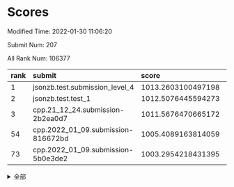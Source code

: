 # Scores

Modified Time: 2022-01-30 11:06:20

Submit Num: 207

All Rank Num: 106377

| rank |               submit               |       score        |       sigma        | pk_num |
| :--- | :--------------------------------- | :----------------- | :----------------- | :----- |
| 1    | jsonzb.test.submission_level_4     | 1013.2603100497198 | 0.8119398693905223 | 2057   |
| 2    | jsonzb.test.test_1                 | 1012.5076445594273 | 0.7697302422279357 | 2057   |
| 3    | cpp.21_12_24.submission-2b2ea0d7   | 1011.5676470665172 | 0.7958586841527703 | 2053   |
| 54   | cpp.2022_01_09.submission-816672bd | 1005.4089163814059 | 0.7087242050674626 | 2054   |
| 73   | cpp.2022_01_09.submission-5b0e3de2 | 1003.2954218431395 | 0.7159653733452402 | 2057   |


<details>
<summary>全部</summary>

| rank |                 submit                 |       score        |       sigma        | pk_num |
| :--- | :------------------------------------- | :----------------- | :----------------- | :----- |
| 1    | jsonzb.test.submission_level_4         | 1013.2603100497198 | 0.8119398693905223 | 2057   |
| 2    | jsonzb.test.test_1                     | 1012.5076445594273 | 0.7697302422279357 | 2057   |
| 3    | cpp.21_12_24.submission-2b2ea0d7       | 1011.5676470665172 | 0.7958586841527703 | 2053   |
| 4    | gobigger.level_3.submission_level_3_24 | 1011.3030549175812 | 0.7510465068511735 | 2058   |
| 5    | gobigger.level_3.submission_level_3_16 | 1011.2968425239796 | 0.7665003595225195 | 2053   |
| 6    | gobigger.level_3.submission_level_3_45 | 1011.2048746591934 | 0.7774597834959752 | 2056   |
| 7    | gobigger.level_3.submission_level_3_3  | 1011.1950730691466 | 0.7780907850315839 | 2059   |
| 8    | gobigger.level_3.submission_level_3_0  | 1011.074746669957  | 0.7609003745898067 | 2060   |
| 9    | gobigger.level_3.submission_level_3_31 | 1011.0743130706721 | 0.7765993225051842 | 2054   |
| 10   | gobigger.level_3.submission_level_3_22 | 1011.005510840817  | 0.7608365975232828 | 2060   |
| 11   | gobigger.level_3.submission_level_3_6  | 1010.8607788868459 | 0.7859106456468505 | 2053   |
| 12   | gobigger.level_3.submission_level_3_30 | 1010.8313494905271 | 0.7674121764795614 | 2057   |
| 13   | gobigger.level_3.submission_level_3_35 | 1010.6350864789151 | 0.8038731993094332 | 2057   |
| 14   | gobigger.level_3.submission_level_3_17 | 1010.6115484622469 | 0.7634731858577973 | 2059   |
| 15   | gobigger.level_3.submission_level_3_43 | 1010.5654071434617 | 0.7683061020865534 | 2053   |
| 16   | gobigger.level_3.submission_level_3_7  | 1010.4979947805236 | 0.782007096761722  | 2045   |
| 17   | gobigger.level_3.submission_level_3_20 | 1010.4376890793507 | 0.7676386884982094 | 2056   |
| 18   | gobigger.level_3.submission_level_3_25 | 1010.413131691637  | 0.7701257395960939 | 2058   |
| 19   | gobigger.level_3.submission_level_3_32 | 1010.3731966326399 | 0.774864280235964  | 2059   |
| 20   | gobigger.level_3.submission_level_3_48 | 1010.3243878912825 | 0.7502602572396593 | 2057   |
| 21   | gobigger.level_3.submission_level_3_39 | 1010.2621730602701 | 0.7682942380355999 | 2055   |
| 22   | gobigger.level_3.submission_level_3_34 | 1010.2540676348777 | 0.7582990668195483 | 2059   |
| 23   | gobigger.level_3.submission_level_3_10 | 1010.2466974856086 | 0.7780014027151008 | 2054   |
| 24   | gobigger.level_3.submission_level_3_21 | 1010.1296267926903 | 0.7756697138052985 | 2060   |
| 25   | gobigger.level_3.submission_level_3_19 | 1010.0473762923339 | 0.7736164875502943 | 2050   |
| 26   | gobigger.level_3.submission_level_3_1  | 1010.0254203748943 | 0.7712971187896496 | 2056   |
| 27   | gobigger.level_3.submission_level_3_46 | 1010.0099636924409 | 0.7640428739248318 | 2052   |
| 28   | gobigger.level_3.submission_level_3_28 | 1009.954639841779  | 0.777814555811145  | 2055   |
| 29   | gobigger.level_3.submission_level_3_33 | 1009.9303603475764 | 0.7744595759259099 | 2054   |
| 30   | gobigger.level_3.submission_level_3_14 | 1009.8688906625109 | 0.7753854341735282 | 2062   |
| 31   | gobigger.level_3.submission_level_3_26 | 1009.8665332247324 | 0.7574063230598979 | 2058   |
| 32   | gobigger.level_3.submission_level_3_41 | 1009.846844299395  | 0.7870330206615214 | 2050   |
| 33   | gobigger.level_3.submission_level_3_4  | 1009.7816668158582 | 0.7520926320961618 | 2056   |
| 34   | gobigger.level_3.submission_level_3_5  | 1009.7426969099587 | 0.7555369830768375 | 2052   |
| 35   | gobigger.level_3.submission_level_3_42 | 1009.7333010265841 | 0.7579352191055461 | 2057   |
| 36   | gobigger.level_3.submission_level_3_18 | 1009.7089427556491 | 0.7483541363177764 | 2052   |
| 37   | gobigger.level_3.submission_level_3_27 | 1009.6704556404427 | 0.7440788733635146 | 2056   |
| 38   | gobigger.level_3.submission_level_3_47 | 1009.6694974650492 | 0.765598559778038  | 2053   |
| 39   | gobigger.level_3.submission_level_3_12 | 1009.5220376075232 | 0.7387384981453983 | 2059   |
| 40   | gobigger.level_3.submission_level_3_9  | 1009.5002753737674 | 0.7427017016365515 | 2054   |
| 41   | gobigger.level_3.submission_level_3_15 | 1009.401962360533  | 0.7413693834971473 | 2054   |
| 42   | gobigger.level_3.submission_level_3_29 | 1009.2849036289805 | 0.7744435598164295 | 2055   |
| 43   | gobigger.level_3.submission_level_3_36 | 1009.2638898617219 | 0.7506238067727224 | 2052   |
| 44   | gobigger.level_3.submission_level_3_49 | 1009.224870663943  | 0.7767407332752403 | 2060   |
| 45   | gobigger.level_3.submission_level_3_23 | 1009.1265008065456 | 0.7566123725357496 | 2056   |
| 46   | gobigger.level_3.submission_level_3_11 | 1009.0691035414903 | 0.7604321941899725 | 2060   |
| 47   | gobigger.level_3.submission_level_3_2  | 1008.9310663522491 | 0.7488797139836264 | 2053   |
| 48   | gobigger.level_3.submission_level_3_13 | 1008.8866442527323 | 0.76243051024619   | 2054   |
| 49   | gobigger.level_3.submission_level_3_8  | 1008.8345374500645 | 0.755781892618266  | 2056   |
| 50   | gobigger.level_3.submission_level_3_38 | 1008.8024137592735 | 0.7490036743258878 | 2062   |
| 51   | gobigger.level_3.submission_level_3_44 | 1008.7975527757841 | 0.7428948027828962 | 2053   |
| 52   | gobigger.level_3.submission_level_3_37 | 1008.4295611767187 | 0.754901583755716  | 2055   |
| 53   | gobigger.level_3.submission_level_3_40 | 1007.6736864150265 | 0.7450348074264871 | 2051   |
| 54   | cpp.2022_01_09.submission-816672bd     | 1005.4089163814059 | 0.7087242050674626 | 2054   |
| 55   | gobigger.level_1.submission_level_1_44 | 1004.6836182354434 | 0.7328117685666009 | 2053   |
| 56   | gobigger.level_1.submission_level_1_47 | 1004.5394236179167 | 0.7191716286369682 | 2055   |
| 57   | gobigger.level_1.submission_level_1_21 | 1004.402887588108  | 0.7155472579107099 | 2057   |
| 58   | gobigger.level_1.submission_level_1_20 | 1004.3817389233244 | 0.7135807741546905 | 2051   |
| 59   | gobigger.level_1.submission_level_1_34 | 1004.3663685661281 | 0.7160569865302499 | 2055   |
| 60   | gobigger.level_1.submission_level_1_19 | 1004.2571875883405 | 0.721688380371097  | 2059   |
| 61   | gobigger.level_1.submission_level_1_38 | 1004.1428153645223 | 0.718750319617125  | 2054   |
| 62   | gobigger.level_1.submission_level_1_17 | 1004.0777159606633 | 0.7312649000188385 | 2057   |
| 63   | gobigger.level_1.submission_level_1_15 | 1004.0721415603558 | 0.7179102726119646 | 2054   |
| 64   | gobigger.level_1.submission_level_1_9  | 1004.0576817299346 | 0.7196597920333119 | 2050   |
| 65   | gobigger.level_1.submission_level_1_27 | 1003.9019132291321 | 0.7296754966610811 | 2055   |
| 66   | gobigger.level_1.submission_level_1_33 | 1003.8171170526124 | 0.7180011446102625 | 2054   |
| 67   | gobigger.level_1.submission_level_1_14 | 1003.7234811644182 | 0.7129781285533977 | 2056   |
| 68   | gobigger.level_1.submission_level_1_49 | 1003.6473600897979 | 0.7264055584907483 | 2051   |
| 69   | gobigger.level_1.submission_level_1_5  | 1003.4400092043253 | 0.7073696639202841 | 2061   |
| 70   | gobigger.level_1.submission_level_1_28 | 1003.375956018365  | 0.7101744490310414 | 2055   |
| 71   | gobigger.level_1.submission_level_1_22 | 1003.3240290150455 | 0.7404011002162901 | 2054   |
| 72   | gobigger.level_1.submission_level_1_1  | 1003.2966092740622 | 0.7164160500085707 | 2057   |
| 73   | cpp.2022_01_09.submission-5b0e3de2     | 1003.2954218431395 | 0.7159653733452402 | 2057   |
| 74   | gobigger.level_1.submission_level_1_24 | 1003.2830564756956 | 0.715428771187036  | 2054   |
| 75   | gobigger.level_1.submission_level_1_29 | 1003.263304275337  | 0.7042953094476472 | 2054   |
| 76   | gobigger.level_1.submission_level_1_45 | 1003.2292505658193 | 0.7128675295430471 | 2059   |
| 77   | gobigger.level_1.submission_level_1_23 | 1003.2183781375626 | 0.7170996811064081 | 2058   |
| 78   | gobigger.level_1.submission_level_1_26 | 1003.2011603159683 | 0.7097105577636991 | 2057   |
| 79   | gobigger.level_1.submission_level_1_42 | 1003.1910939027341 | 0.7176077859828786 | 2056   |
| 80   | gobigger.level_1.submission_level_1_31 | 1003.1565763338205 | 0.7087810255899542 | 2053   |
| 81   | gobigger.level_1.submission_level_1_8  | 1003.1532838746266 | 0.7100304531734632 | 2056   |
| 82   | gobigger.level_1.submission_level_1_4  | 1003.1280394353064 | 0.7079797102558913 | 2057   |
| 83   | gobigger.level_1.submission_level_1_40 | 1003.1121203767844 | 0.7215269549167683 | 2050   |
| 84   | gobigger.level_1.submission_level_1_36 | 1003.0362237273652 | 0.7089791586168865 | 2057   |
| 85   | gobigger.level_1.submission_level_1_48 | 1003.0054863975763 | 0.7083699354730496 | 2059   |
| 86   | gobigger.level_1.submission_level_1_46 | 1002.8760054053301 | 0.7132626048880233 | 2054   |
| 87   | gobigger.level_1.submission_level_1_3  | 1002.7890727414488 | 0.7045608870853663 | 2050   |
| 88   | gobigger.level_1.submission_level_1_13 | 1002.7571492496703 | 0.7195815039596495 | 2051   |
| 89   | gobigger.level_1.submission_level_1_30 | 1002.7095416848756 | 0.7175916678082962 | 2057   |
| 90   | gobigger.level_1.submission_level_1_0  | 1002.6002752843676 | 0.716732452491957  | 2053   |
| 91   | gobigger.level_1.submission_level_1_16 | 1002.5960420356041 | 0.7157379996562072 | 2058   |
| 92   | gobigger.level_1.submission_level_1_18 | 1002.528760859588  | 0.7110805888435635 | 2059   |
| 93   | gobigger.level_1.submission_level_1_11 | 1002.4458666897353 | 0.712949615281079  | 2057   |
| 94   | gobigger.level_1.submission_level_1_6  | 1002.4221416714413 | 0.7128722116991182 | 2052   |
| 95   | gobigger.level_1.submission_level_1_37 | 1002.3665877638705 | 0.7151223338316333 | 2056   |
| 96   | gobigger.level_1.submission_level_1_7  | 1002.3579903937692 | 0.7216826343488083 | 2056   |
| 97   | gobigger.level_1.submission_level_1_39 | 1002.3496086315824 | 0.7180997101555152 | 2050   |
| 98   | gobigger.level_1.submission_level_1_12 | 1002.152387615435  | 0.7140945930157631 | 2057   |
| 99   | gobigger.level_1.submission_level_1_41 | 1002.0708356617752 | 0.7079146796033414 | 2058   |
| 100  | gobigger.level_1.submission_level_1_32 | 1001.8748472648016 | 0.7143262701194313 | 2056   |
| 101  | gobigger.level_1.submission_level_1_35 | 1001.80151160038   | 0.7139495559284987 | 2056   |
| 102  | gobigger.level_1.submission_level_1_25 | 1001.7296876155376 | 0.70712560479293   | 2059   |
| 103  | gobigger.level_1.submission_level_1_43 | 1001.6546704065794 | 0.7073709232779275 | 2056   |
| 104  | gobigger.level_1.submission_level_1_2  | 1001.4566018382737 | 0.7072719344887635 | 2057   |
| 105  | gobigger.level_1.submission_level_1_10 | 1001.354509575852  | 0.7157526536605483 | 2048   |
| 106  | gobigger.random.submission_random_15   | 997.6995330574977  | 0.705206840369895  | 2046   |
| 107  | gobigger.random.submission_random_10   | 997.3399395640395  | 0.706758287461742  | 2054   |
| 108  | gobigger.random.submission_random_9    | 996.9334668800085  | 0.7117295424474569 | 2052   |
| 109  | gobigger.random.submission_random_26   | 996.8455314177404  | 0.7072865290863395 | 2060   |
| 110  | gobigger.random.submission_random_4    | 996.6584490044365  | 0.7040314619449629 | 2056   |
| 111  | gobigger.random.submission_random_48   | 996.6409390992616  | 0.701864729312769  | 2055   |
| 112  | gobigger.random.submission_random_3    | 996.6023420439811  | 0.7129460168672388 | 2055   |
| 113  | gobigger.random.submission_random_13   | 996.5879835085301  | 0.7067864511148316 | 2060   |
| 114  | gobigger.random.submission_random_29   | 996.5391743203949  | 0.703988245526841  | 2056   |
| 115  | gobigger.random.submission_random_6    | 996.5149547288987  | 0.7094257131604546 | 2051   |
| 116  | gobigger.random.submission_random_37   | 996.5056732498344  | 0.7107011633270269 | 2052   |
| 117  | gobigger.random.submission_random_35   | 996.4435575786241  | 0.6974477612048162 | 2059   |
| 118  | gobigger.random.submission_random_24   | 996.409666452017   | 0.7073326917347853 | 2053   |
| 119  | gobigger.random.submission_random_38   | 996.3823067465268  | 0.7078958831922253 | 2064   |
| 120  | gobigger.random.submission_random_39   | 996.3287572010014  | 0.6995937576930412 | 2057   |
| 121  | gobigger.random.submission_random_19   | 996.3172119449447  | 0.700618978840324  | 2058   |
| 122  | gobigger.random.submission_random_40   | 996.30634310396    | 0.7087816328969757 | 2056   |
| 123  | gobigger.random.submission_random_11   | 996.1728322664939  | 0.7033609405535939 | 2053   |
| 124  | gobigger.random.submission_random_5    | 996.1573375377869  | 0.7047157520325474 | 2058   |
| 125  | gobigger.random.submission_random_44   | 996.1220011056839  | 0.7351875601819944 | 2057   |
| 126  | gobigger.random.submission_random_0    | 996.0832215000447  | 0.7194637138633018 | 2047   |
| 127  | gobigger.random.submission_random_8    | 996.0531668849247  | 0.6991211803694806 | 2057   |
| 128  | gobigger.random.submission_random_30   | 995.9897328393552  | 0.724880941644089  | 2055   |
| 129  | gobigger.random.submission_random_34   | 995.9141584619804  | 0.7196065950389664 | 2053   |
| 130  | gobigger.random.submission_random_46   | 995.8825670178157  | 0.7100311564618306 | 2053   |
| 131  | gobigger.random.submission_random_18   | 995.8339640103579  | 0.7064797116457998 | 2058   |
| 132  | gobigger.random.submission_random_32   | 995.8086641521621  | 0.7160200930290009 | 2056   |
| 133  | gobigger.random.submission_random_23   | 995.7967785772888  | 0.7131934478504741 | 2062   |
| 134  | gobigger.random.submission_random_21   | 995.7590713263265  | 0.7171353225152606 | 2056   |
| 135  | gobigger.random.submission_random_43   | 995.7522619478245  | 0.7184469148039645 | 2056   |
| 136  | gobigger.random.submission_random_45   | 995.7513812602858  | 0.7107014230485302 | 2059   |
| 137  | gobigger.random.submission_random_28   | 995.7004602488707  | 0.7089613650956488 | 2058   |
| 138  | gobigger.random.submission_random_33   | 995.6735081195345  | 0.714426340768169  | 2059   |
| 139  | gobigger.random.submission_random_42   | 995.6384263951896  | 0.7274407374856049 | 2055   |
| 140  | gobigger.random.submission_random_12   | 995.6229904729789  | 0.7096351235384547 | 2057   |
| 141  | gobigger.random.submission_random_22   | 995.5969472910139  | 0.7079729160790782 | 2054   |
| 142  | gobigger.random.submission_random_16   | 995.5833085538569  | 0.7191934893089318 | 2051   |
| 143  | gobigger.random.submission_random_17   | 995.5777280608024  | 0.7241753531753244 | 2055   |
| 144  | gobigger.random.submission_random_14   | 995.5694084452585  | 0.7364119829803709 | 2057   |
| 145  | gobigger.random.submission_random_47   | 995.5323789049911  | 0.7137004370648006 | 2055   |
| 146  | gobigger.random.submission_random_31   | 995.5160270248161  | 0.7048315177630855 | 2055   |
| 147  | gobigger.random.submission_random_7    | 995.4950664998105  | 0.7152265044051092 | 2057   |
| 148  | gobigger.random.submission_random_2    | 995.3520383376757  | 0.7089659980872592 | 2059   |
| 149  | gobigger.random.submission_random_36   | 995.2985404126919  | 0.7100535407790876 | 2052   |
| 150  | gobigger.random.submission_random_25   | 995.135802335336   | 0.7030482214982825 | 2058   |
| 151  | gobigger.random.submission_random_27   | 995.025696729171   | 0.7051894740905937 | 2054   |
| 152  | gobigger.random.submission_random_49   | 994.8899814895163  | 0.7116109590172442 | 2055   |
| 153  | gobigger.random.submission_random_20   | 994.8643412827503  | 0.7259257142498479 | 2052   |
| 154  | gobigger.random.submission_random_1    | 994.705914010742   | 0.7163891446646041 | 2059   |
| 155  | gobigger.random.submission_random_41   | 994.3735504711362  | 0.7238417980630008 | 2057   |
| 156  | gobigger.level_2.submission_level_2_15 | 994.2382388925934  | 0.7170301352819689 | 2057   |
| 157  | gobigger.level_2.submission_level_2_41 | 993.9829670289922  | 0.7398860771348518 | 2056   |
| 158  | gobigger.level_2.submission_level_2_19 | 993.6767680487882  | 0.7342546642493657 | 2057   |
| 159  | gobigger.level_2.submission_level_2_36 | 993.4766768699313  | 0.7454738905849196 | 2055   |
| 160  | gobigger.level_2.submission_level_2_0  | 993.3471047543303  | 0.7370203606627603 | 2059   |
| 161  | gobigger.level_2.submission_level_2_49 | 993.1426935215601  | 0.7338320997489798 | 2052   |
| 162  | gobigger.level_2.submission_level_2_2  | 993.0420062873607  | 0.7443256767373088 | 2056   |
| 163  | gobigger.level_2.submission_level_2_30 | 993.0306637961963  | 0.7250015199573719 | 2055   |
| 164  | gobigger.level_2.submission_level_2_38 | 992.9070742993823  | 0.7487448834986116 | 2060   |
| 165  | gobigger.level_2.submission_level_2_45 | 992.8258139379634  | 0.7232600623517103 | 2054   |
| 166  | gobigger.level_2.submission_level_2_17 | 992.803652361544   | 0.7230306422461524 | 2054   |
| 167  | gobigger.level_2.submission_level_2_40 | 992.7331834275315  | 0.7382004294395779 | 2061   |
| 168  | gobigger.level_2.submission_level_2_35 | 992.7002909332084  | 0.7351717371212303 | 2060   |
| 169  | gobigger.level_2.submission_level_2_42 | 992.6501009886932  | 0.7349693152561173 | 2057   |
| 170  | gobigger.level_2.submission_level_2_33 | 992.5454378952288  | 0.7297916159822481 | 2060   |
| 171  | gobigger.level_2.submission_level_2_46 | 992.5337303674836  | 0.7420011763458535 | 2054   |
| 172  | gobigger.level_2.submission_level_2_1  | 992.4699889910971  | 0.7402875240955421 | 2056   |
| 173  | gobigger.level_2.submission_level_2_21 | 992.4633443777409  | 0.7393800596004917 | 2046   |
| 174  | gobigger.level_2.submission_level_2_34 | 992.4321421671348  | 0.7405360450719922 | 2062   |
| 175  | gobigger.level_2.submission_level_2_9  | 992.3547328186687  | 0.7311555791272076 | 2053   |
| 176  | gobigger.level_2.submission_level_2_37 | 992.3444213023205  | 0.7478945651785115 | 2060   |
| 177  | gobigger.level_2.submission_level_2_7  | 992.3328766196207  | 0.7452415273066697 | 2049   |
| 178  | gobigger.level_2.submission_level_2_29 | 992.3181691016651  | 0.7400225117846749 | 2057   |
| 179  | gobigger.level_2.submission_level_2_25 | 992.1514358541064  | 0.7377031903859087 | 2062   |
| 180  | gobigger.level_2.submission_level_2_39 | 992.1151506797729  | 0.7483975344523153 | 2057   |
| 181  | gobigger.level_2.submission_level_2_13 | 992.1081802108259  | 0.7324768667343841 | 2058   |
| 182  | gobigger.level_2.submission_level_2_8  | 992.0803454246814  | 0.738041518116345  | 2057   |
| 183  | gobigger.level_2.submission_level_2_47 | 992.0487544381006  | 0.7303500298176762 | 2058   |
| 184  | gobigger.level_2.submission_level_2_26 | 991.9963054743343  | 0.7409889258527134 | 2051   |
| 185  | gobigger.level_2.submission_level_2_12 | 991.9137403869099  | 0.7490518807935769 | 2051   |
| 186  | gobigger.level_2.submission_level_2_18 | 991.9054181773512  | 0.7438720496841456 | 2055   |
| 187  | gobigger.level_2.submission_level_2_44 | 991.8905925290757  | 0.7365827851079529 | 2052   |
| 188  | gobigger.level_2.submission_level_2_27 | 991.8721404523876  | 0.747469446316745  | 2055   |
| 189  | gobigger.level_2.submission_level_2_20 | 991.7840927708694  | 0.7467051733104134 | 2058   |
| 190  | gobigger.level_2.submission_level_2_4  | 991.7345499303506  | 0.7510791103652169 | 2060   |
| 191  | gobigger.level_2.submission_level_2_5  | 991.6717505766969  | 0.73924466116263   | 2051   |
| 192  | gobigger.level_2.submission_level_2_48 | 991.658510919156   | 0.7579579395981523 | 2058   |
| 193  | gobigger.level_2.submission_level_2_28 | 991.6515361922212  | 0.7610133116453167 | 2058   |
| 194  | gobigger.level_2.submission_level_2_11 | 991.598001132474   | 0.7408115528702344 | 2056   |
| 195  | gobigger.level_2.submission_level_2_10 | 991.5118519763162  | 0.7475991208209704 | 2057   |
| 196  | gobigger.level_2.submission_level_2_16 | 991.3674642631789  | 0.758344639270085  | 2054   |
| 197  | gobigger.level_2.submission_level_2_3  | 991.3178358517737  | 0.7679144768926627 | 2052   |
| 198  | gobigger.level_2.submission_level_2_32 | 991.2603140004124  | 0.7505073907983186 | 2058   |
| 199  | gobigger.level_2.submission_level_2_43 | 991.0678523030545  | 0.7749955112185924 | 2058   |
| 200  | gobigger.level_2.submission_level_2_14 | 991.0321343487697  | 0.7463465844325278 | 2056   |
| 201  | gobigger.level_2.submission_level_2_24 | 990.8450685544276  | 0.746776295117039  | 2056   |
| 202  | gobigger.level_2.submission_level_2_22 | 990.711363225681   | 0.7497900234989314 | 2058   |
| 203  | gobigger.level_2.submission_level_2_23 | 990.6029272035629  | 0.7512856537575942 | 2058   |
| 204  | gobigger.level_2.submission_level_2_6  | 990.2561561499745  | 0.7597697988660338 | 2053   |
| 205  | gobigger.level_2.submission_level_2_31 | 990.0683612282886  | 0.7691910453706826 | 2058   |
| 206  | gobigger.none.submission_none_0        | 978.6221098249811  | 1.332721597646062  | 2056   |
| 207  | gobigger.none.submission_none_1        | 975.7200344214373  | 1.4413498121515986 | 2052   |

</details>
